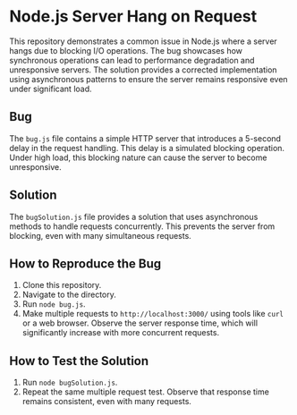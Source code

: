 # Node.js Server Hang on Request

This repository demonstrates a common issue in Node.js where a server hangs due to blocking I/O operations.  The bug showcases how synchronous operations can lead to performance degradation and unresponsive servers.  The solution provides a corrected implementation using asynchronous patterns to ensure the server remains responsive even under significant load.

## Bug

The `bug.js` file contains a simple HTTP server that introduces a 5-second delay in the request handling.  This delay is a simulated blocking operation. Under high load, this blocking nature can cause the server to become unresponsive.

## Solution

The `bugSolution.js` file provides a solution that uses asynchronous methods to handle requests concurrently. This prevents the server from blocking, even with many simultaneous requests.

## How to Reproduce the Bug

1. Clone this repository.
2. Navigate to the directory.
3. Run `node bug.js`.
4. Make multiple requests to `http://localhost:3000/` using tools like `curl` or a web browser.  Observe the server response time, which will significantly increase with more concurrent requests.

## How to Test the Solution

1. Run `node bugSolution.js`.
2. Repeat the same multiple request test.  Observe that response time remains consistent, even with many requests.
